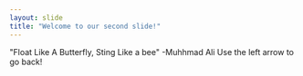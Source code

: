 ```yaml
---
layout: slide
title: "Welcome to our second slide!"
---
```

"Float Like A Butterfly, Sting Like a bee" -Muhhmad Ali
Use the left arrow to go back!
